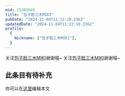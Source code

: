```yaml
---
mid: 15202645
title: "包子脸三木MIKI"
pubDate: "2024-11-04T11:22:10.236Z"
updatedDate: "2024-11-04T11:22:10.236Z"
profile:
  {
    Nickname: ["包子脸三木MIKI"],
  }
---
```


关注[包子脸三木MIKI](https://space.bilibili.com/15202645)谢谢喵~ 关注[包子脸三木MIKI](https://space.bilibili.com/15202645)谢谢喵~

## 此条目有待补充
你可以在[这里](https://github.com/Yuhanawa/VTuber.ICU/edit/master/src/content/v/包子脸三木MIKI/index.md)编辑本文
